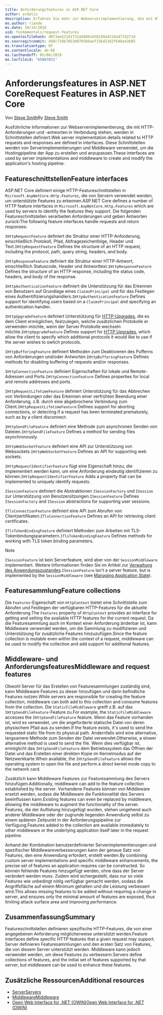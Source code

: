 ```yaml
---
title: Anforderungsfeatures in ASP.NET Core
author: ardalis
description: Erfahren Sie mehr zur Webserverimplementierung, die mit HTTP-Anforderungen und -antworten in Verbindung stehen, die in Schnittstellen definiert werden.
ms.author: riande
ms.date: 10/14/2016
uid: fundamentals/request-features
ms.openlocfilehash: d0f3ae521d1f314dd04cb581d9a921da4719273d
ms.sourcegitcommit: dd9c73db7853d87b566eef136d2162f648a43b85
ms.translationtype: HT
ms.contentlocale: de-DE
ms.lasthandoff: 05/06/2019
ms.locfileid: "65087031"
---
```

# <a name="request-features-in-aspnet-core"></a><span data-ttu-id="177ae-103">Anforderungsfeatures in ASP.NET Core</span><span class="sxs-lookup"><span data-stu-id="177ae-103">Request Features in ASP.NET Core</span></span>

<span data-ttu-id="177ae-104">Von [Steve Smith](https://ardalis.com/)</span><span class="sxs-lookup"><span data-stu-id="177ae-104">By [Steve Smith](https://ardalis.com/)</span></span>

<span data-ttu-id="177ae-105">Ausführliche Informationen zur Webserverimplementierung, die mit HTTP-Anforderungen und -antworten in Verbindung stehen, werden in Schnittstellen definiert.</span><span class="sxs-lookup"><span data-stu-id="177ae-105">Web server implementation details related to HTTP requests and responses are defined in interfaces.</span></span> <span data-ttu-id="177ae-106">Diese Schnittstellen werden von Serverimplementierungen und Middleware verwendet, um die Hostingpipeline der App zu erstellen und anzupassen.</span><span class="sxs-lookup"><span data-stu-id="177ae-106">These interfaces are used by server implementations and middleware to create and modify the application's hosting pipeline.</span></span>

## <a name="feature-interfaces"></a><span data-ttu-id="177ae-107">Featureschnittstellen</span><span class="sxs-lookup"><span data-stu-id="177ae-107">Feature interfaces</span></span>

<span data-ttu-id="177ae-108">ASP.NET Core definiert einige HTTP-Featureschnittstellen in `Microsoft.AspNetCore.Http.Features`, die von Servern verwendet werden, um unterstützte Features zu erkennen.</span><span class="sxs-lookup"><span data-stu-id="177ae-108">ASP.NET Core defines a number of HTTP feature interfaces in `Microsoft.AspNetCore.Http.Features` which are used by servers to identify the features they support.</span></span> <span data-ttu-id="177ae-109">Die folgenden Featureschnittstellen verarbeiten Anforderungen und geben Antworten zurück:</span><span class="sxs-lookup"><span data-stu-id="177ae-109">The following feature interfaces handle requests and return responses:</span></span>

<span data-ttu-id="177ae-110">`IHttpRequestFeature` definiert die Struktur einer HTTP-Anforderung, einschließlich Protokoll, Pfad, Abfragezeichenfolge, Header und Text.</span><span class="sxs-lookup"><span data-stu-id="177ae-110">`IHttpRequestFeature` Defines the structure of an HTTP request, including the protocol, path, query string, headers, and body.</span></span>

<span data-ttu-id="177ae-111">`IHttpResponseFeature` definiert die Struktur einer HTTP-Antwort, einschließlich Statuscode, Header und Antworttext.</span><span class="sxs-lookup"><span data-stu-id="177ae-111">`IHttpResponseFeature` Defines the structure of an HTTP response, including the status code, headers, and body of the response.</span></span>

<span data-ttu-id="177ae-112">`IHttpAuthenticationFeature` definiert die Unterstützung für das Erkennen von Benutzern auf Grundlage eines `ClaimsPrincipal` und für das Festlegen eines Authentifizierungshandlers.</span><span class="sxs-lookup"><span data-stu-id="177ae-112">`IHttpAuthenticationFeature` Defines support for identifying users based on a `ClaimsPrincipal` and specifying an authentication handler.</span></span>

<span data-ttu-id="177ae-113">`IHttpUpgradeFeature` definiert Unterstützung für [HTTP-Upgrades](https://tools.ietf.org/html/rfc2616.html#section-14.42), die es dem Client ermöglichen, festzulegen, welche zusätzlichen Protokolle er verwenden möchte, wenn der Server Protokolle wechseln möchte.</span><span class="sxs-lookup"><span data-stu-id="177ae-113">`IHttpUpgradeFeature` Defines support for [HTTP Upgrades](https://tools.ietf.org/html/rfc2616.html#section-14.42), which allow the client to specify which additional protocols it would like to use if the server wishes to switch protocols.</span></span>

<span data-ttu-id="177ae-114">`IHttpBufferingFeature` definiert Methoden zum Deaktivieren des Pufferns von Anforderungen und/oder Antworten.</span><span class="sxs-lookup"><span data-stu-id="177ae-114">`IHttpBufferingFeature` Defines methods for disabling buffering of requests and/or responses.</span></span>

<span data-ttu-id="177ae-115">`IHttpConnectionFeature` definiert Eigenschaften für lokale und Remote-Adressen und Ports.</span><span class="sxs-lookup"><span data-stu-id="177ae-115">`IHttpConnectionFeature` Defines properties for local and remote addresses and ports.</span></span>

<span data-ttu-id="177ae-116">`IHttpRequestLifetimeFeature` definiert Unterstützung für das Abbrechen von Verbindungen oder das Erkennen einer verfrühten Beendung einer Anforderung, z.B. durch eine abgebrochene Verbindung zum Client.</span><span class="sxs-lookup"><span data-stu-id="177ae-116">`IHttpRequestLifetimeFeature` Defines support for aborting connections, or detecting if a request has been terminated prematurely, such as by a client disconnect.</span></span>

<span data-ttu-id="177ae-117">`IHttpSendFileFeature` definiert eine Methode zum asynchronen Senden von Dateien.</span><span class="sxs-lookup"><span data-stu-id="177ae-117">`IHttpSendFileFeature` Defines a method for sending files asynchronously.</span></span>

<span data-ttu-id="177ae-118">`IHttpWebSocketFeature` definiert eine API zur Unterstützung von Websockets.</span><span class="sxs-lookup"><span data-stu-id="177ae-118">`IHttpWebSocketFeature` Defines an API for supporting web sockets.</span></span>

<span data-ttu-id="177ae-119">`IHttpRequestIdentifierFeature` fügt eine Eigenschaft hinzu, die implementiert werden kann, um eine Anforderung eindeutig identifizieren zu können.</span><span class="sxs-lookup"><span data-stu-id="177ae-119">`IHttpRequestIdentifierFeature` Adds a property that can be implemented to uniquely identify requests.</span></span>

<span data-ttu-id="177ae-120">`ISessionFeature` definiert die Abstraktionen `ISessionFactory` und `ISession` zur Unterstützung von Benutzersitzungen.</span><span class="sxs-lookup"><span data-stu-id="177ae-120">`ISessionFeature` Defines `ISessionFactory` and `ISession` abstractions for supporting user sessions.</span></span>

<span data-ttu-id="177ae-121">`ITlsConnectionFeature` definiert eine API zum Abrufen von Clientzertifikaten.</span><span class="sxs-lookup"><span data-stu-id="177ae-121">`ITlsConnectionFeature` Defines an API for retrieving client certificates.</span></span>

<span data-ttu-id="177ae-122">`ITlsTokenBindingFeature` definiert Methoden zum Arbeiten mit TLS-Tokenbindungsparametern.</span><span class="sxs-lookup"><span data-stu-id="177ae-122">`ITlsTokenBindingFeature` Defines methods for working with TLS token binding parameters.</span></span>

> [!NOTE]
> <span data-ttu-id="177ae-123">`ISessionFeature` ist kein Serverfeature, wird aber von der `SessionMiddleware` implementiert. Weitere Informationen finden Sie im Artikel zur [Verwaltung des Anwendungszustandes](app-state.md).</span><span class="sxs-lookup"><span data-stu-id="177ae-123">`ISessionFeature` isn't a server feature, but is implemented by the `SessionMiddleware` (see [Managing Application State](app-state.md)).</span></span>

## <a name="feature-collections"></a><span data-ttu-id="177ae-124">Featuresammlung</span><span class="sxs-lookup"><span data-stu-id="177ae-124">Feature collections</span></span>

<span data-ttu-id="177ae-125">Die `Features`-Eigenschaft von `HttpContext` bietet eine Schnittstelle zum Abrufen und Festlegen der verfügbaren HTTP-Features für die aktuelle Anforderung.</span><span class="sxs-lookup"><span data-stu-id="177ae-125">The `Features` property of `HttpContext` provides an interface for getting and setting the available HTTP features for the current request.</span></span> <span data-ttu-id="177ae-126">Da die Featuresammlung auch im Kontext einer Anforderung änderbar ist, kann Middleware verwendet werden, um die Sammlung zu modifizieren und Unterstützung für zusätzliche Features hinzuzufügen.</span><span class="sxs-lookup"><span data-stu-id="177ae-126">Since the feature collection is mutable even within the context of a request, middleware can be used to modify the collection and add support for additional features.</span></span>

## <a name="middleware-and-request-features"></a><span data-ttu-id="177ae-127">Middleware- und Anforderungsfeatures</span><span class="sxs-lookup"><span data-stu-id="177ae-127">Middleware and request features</span></span>

<span data-ttu-id="177ae-128">Obwohl Server für das Erstellen von Featuresammlungen zuständig sind, kann Middleware Features zu dieser hinzufügen und darin befindliche Features nutzen.</span><span class="sxs-lookup"><span data-stu-id="177ae-128">While servers are responsible for creating the feature collection, middleware can both add to this collection and consume features from the collection.</span></span> <span data-ttu-id="177ae-129">Die `StaticFileMiddleware` greift z.B. auf das `IHttpSendFileFeature`-Feature zu.</span><span class="sxs-lookup"><span data-stu-id="177ae-129">For example, the `StaticFileMiddleware` accesses the `IHttpSendFileFeature` feature.</span></span> <span data-ttu-id="177ae-130">Wenn das Feature vorhanden ist, wird es verwendet, um die angeforderte statische Datei von deren physischem Pfad aus zu senden.</span><span class="sxs-lookup"><span data-stu-id="177ae-130">If the feature exists, it's used to send the requested static file from its physical path.</span></span> <span data-ttu-id="177ae-131">Andernfalls wird eine alternative, langsamere Methode zum Senden der Datei verwendet.</span><span class="sxs-lookup"><span data-stu-id="177ae-131">Otherwise, a slower alternative method is used to send the file.</span></span> <span data-ttu-id="177ae-132">Wenn dies verfügbar ist, ermöglicht das `IHttpSendFileFeature` dem Betriebssystem das Öffnen der Datei und das Erstellen einer direkten Kopie im Kernelmodus auf der Netzwerkkarte.</span><span class="sxs-lookup"><span data-stu-id="177ae-132">When available, the `IHttpSendFileFeature` allows the operating system to open the file and perform a direct kernel mode copy to the network card.</span></span>

<span data-ttu-id="177ae-133">Zusätzlich kann Middleware Features zur Featuresammlung des Servers hinzufügen.</span><span class="sxs-lookup"><span data-stu-id="177ae-133">Additionally, middleware can add to the feature collection established by the server.</span></span> <span data-ttu-id="177ae-134">Vorhandene Features können von Middleware ersetzt werden, sodass die Middleware die Funktionalität des Servers beeinflussen kann.</span><span class="sxs-lookup"><span data-stu-id="177ae-134">Existing features can even be replaced by middleware, allowing the middleware to augment the functionality of the server.</span></span> <span data-ttu-id="177ae-135">Features, die der Auflistung hinzugefügt wurden, stehen umgehend auch anderer Middleware oder der zugrunde liegenden Anwendung selbst zu einem späteren Zeitpunkt in der Anforderungspipeline zur Verfügung.</span><span class="sxs-lookup"><span data-stu-id="177ae-135">Features added to the collection are available immediately to other middleware or the underlying application itself later in the request pipeline.</span></span>

<span data-ttu-id="177ae-136">Anhand der Kombination benutzerdefinierter Serverimplementierungen und spezifischer Middlewareverbesserungen kann der genaue Satz von Features, den eine Anwendung erfordert, erstellt werden.</span><span class="sxs-lookup"><span data-stu-id="177ae-136">By combining custom server implementations and specific middleware enhancements, the precise set of features an application requires can be constructed.</span></span> <span data-ttu-id="177ae-137">So können fehlende Features hinzugefügt werden, ohne dass der Server verändert werden muss. Zudem wird sichergestellt, dass nur so viele Features wie unbedingt nötig verfügbar gemacht werden, sodass die Angriffsfläche auf einem Minimum gehalten und die Leistung verbessert wird.</span><span class="sxs-lookup"><span data-stu-id="177ae-137">This allows missing features to be added without requiring a change in server, and ensures only the minimal amount of features are exposed, thus limiting attack surface area and improving performance.</span></span>

## <a name="summary"></a><span data-ttu-id="177ae-138">Zusammenfassung</span><span class="sxs-lookup"><span data-stu-id="177ae-138">Summary</span></span>

<span data-ttu-id="177ae-139">Featureschnittstellen definieren spezifische HTTP-Features, die von einer angegebenen Anforderung möglicherweise unterstützt werden.</span><span class="sxs-lookup"><span data-stu-id="177ae-139">Feature interfaces define specific HTTP features that a given request may support.</span></span> <span data-ttu-id="177ae-140">Server definieren Featuresammlungen und den ersten Satz von Features, die von diesem Server unterstützt werden. Middleware kann jedoch verwendet werden, um diese Features zu verbessern.</span><span class="sxs-lookup"><span data-stu-id="177ae-140">Servers define collections of features, and the initial set of features supported by that server, but middleware can be used to enhance these features.</span></span>

## <a name="additional-resources"></a><span data-ttu-id="177ae-141">Zusätzliche Ressourcen</span><span class="sxs-lookup"><span data-stu-id="177ae-141">Additional resources</span></span>

* [<span data-ttu-id="177ae-142">Server</span><span class="sxs-lookup"><span data-stu-id="177ae-142">Servers</span></span>](xref:fundamentals/servers/index)
* [<span data-ttu-id="177ae-143">Middleware</span><span class="sxs-lookup"><span data-stu-id="177ae-143">Middleware</span></span>](xref:fundamentals/middleware/index)
* [<span data-ttu-id="177ae-144">Open Web Interface for .NET (OWIN)</span><span class="sxs-lookup"><span data-stu-id="177ae-144">Open Web Interface for .NET (OWIN)</span></span>](xref:fundamentals/owin)
